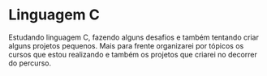 ﻿# Linguagem C

Estudando linguagem C, fazendo alguns desafios e também tentando criar alguns projetos pequenos. Mais para frente organizarei por tópicos os cursos que estou realizando e também os projetos que criarei no decorrer do percurso.
